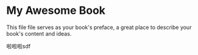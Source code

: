 # My Awesome Book

This file file serves as your book's preface, a great place to describe your book's content and ideas.

啦啦啦sdf 


